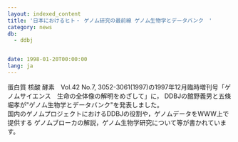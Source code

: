 ```yaml
---
layout: indexed_content
title: '日本におけるヒト・ ゲノム研究の最前線 ゲノム生物学とデータバンク　'
category: news
db:
  - ddbj


date: 1998-01-20T00:00:00
lang: ja
---
```


蛋白質 核酸 酵素　Vol.42 No.7, 3052-3061(1997)の1997年12月臨時増刊号「ゲノムサイエンス　生命の全体像の解明をめざして」に， DDBJの舘野義男と五條堀孝が"ゲノム生物学とデータバンク"を発表しました。<br>国内のゲノムプロジェクトにおけるDDBJの役割や，ゲノムデータをWWW上で提供する ゲノムブローカの解説，ゲノム生物学研究について等が書かれています。
